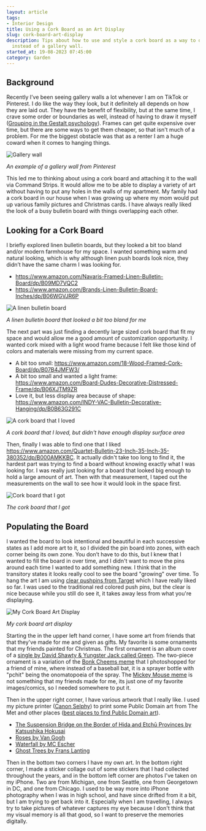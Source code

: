 ```yaml
---
layout: article
tags:
- Interior Design
title: Using a Cork Board as an Art Display
slug: cork-board-art-display
description: Tips about how to use and style a cork board as a way to display art
  instead of a gallery wall.
started_at: 19-08-2023 07:45:00
category: Garden
---
```


<style>
    img {
        max-width: 100%;
    }
</style>

## Background

Recently I’ve been seeing gallery walls a lot whenever I am on TikTok or Pinterest. I do like the way they look, but it definitely all depends on how they are laid out. They have the benefit of flexibility, but at the same time, I crave some order or boundaries as well, instead of having to draw it myself ([Grouping in the Gestalt psychology](https://en.wikipedia.org/wiki/Principles_of_grouping)). Frames can get quite expensive over time, but there are some ways to get them cheaper, so that isn't much of a problem. For me the biggest obstacle was that as a renter I am a huge coward when it comes to hanging things.

![Gallery wall](https://i.pinimg.com/564x/78/24/d4/7824d4a9602628b4fb1d8b1ab5275daf.jpg)

_An example of a gallery wall from Pinterest_

This led me to thinking about using a cork board and attaching it to the wall via Command Strips. It would allow me to be able to display a variety of art without having to put any holes in the walls of my apartment. My family had a cork board in our house when I was growing up where my mom would put up various family pictures and Christmas cards. I have always really liked the look of a busy bulletin board with things overlapping each other.

## Looking for a Cork Board

I briefly explored linen bulletin boards, but they looked a bit too bland and/or modern farmhouse for my space. I wanted something warm and natural looking, which is why although linen push boards look nice, they didn’t have the same charm I was looking for.
* <https://www.amazon.com/Navaris-Framed-Linen-Bulletin-Board/dp/B09MD7VQC2>
* <https://www.amazon.com/Brands-Linen-Bulletin-Board-Inches/dp/B06WGVJR6P>

![A linen bulletin board](https://m.media-amazon.com/images/I/919pHIQs81L.__AC_SX300_SY300_QL70_FMwebp_.jpg)

_A linen bulletin board that looked a bit too bland for me_

The next part was just finding a decently large sized cork board that fit my space and would allow me a good amount of customization opportunity. I wanted cork mixed with a light wood frame because I felt like those kind of colors and materials were missing from my current space.

* A bit too small: <https://www.amazon.com/18-Wood-Framed-Cork-Board/dp/B07B4JMFW3/>
* A bit too small and wanted a light frame: <https://www.amazon.com/Board-Dudes-Decorative-Distressed-Frame/dp/B06XJTM9ZR>
* Love it, but less display area because of shape: <https://www.amazon.com/INDY-VAC-Bulletin-Decorative-Hanging/dp/B0B63G291C>

![A cork board that I loved](https://m.media-amazon.com/images/I/716BLIrJWOL._AC_SX679_.jpg)

_A cork board that I loved, but didn't have enough display surface area_

Then, finally I was able to find one that I liked <https://www.amazon.com/Quartet-Bulletin-23-Inch-35-Inch-35-380352/dp/B000AMKKBC>. It actually didn't take too long to find it, the hardest part was trying to find a board without knowing exactly what I was looking for. I was really just looking for a board that looked big enough to hold a large amount of art. Then with that measurement, I taped out the measurements on the wall to see how it would look in the space first.

![Cork board that I got](https://m.media-amazon.com/images/I/71K1oTKwQGL._AC_SX679_.jpg)

_The cork board that I got_

## Populating the Board

I wanted the board to look intentional and beautiful in each successive states as I add more art to it, so I divided the pin board into zones, with each corner being its own zone. You don’t have to do this, but I knew that I wanted to fill the board in over time, and I didn't want to move the pins around each time I wanted to add something new. I think that in the transitory states it looks really cool to see the board "growing" over time. To hang the art I am using [clear pushpins from Target](https://www.target.com/p/u-brands-100ct-push-pins-clear/-/A-54188701) which I have really liked so far. I was used to the traditional red colored push pins, but the clear is nice because while you still do see it, it takes away less from what you're displaying.

![My Cork Board Art Display](https://res.cloudinary.com/dvqeiswvr/image/upload/v1692717679/cork-board.jpg)

_My cork board art display_

Starting the in the upper left hand corner, I have some art from friends that that they've made for me and given as gifts. My favorite is some ornaments that my friends painted for Christmas. The first ornament is an album cover of a [single by David Shawty & Yungster Jack called Green](https://www.youtube.com/watch?v=TeFdar6l6GY). The two-piece ornament is a variation of the [Bonk Cheems meme](https://knowyourmeme.com/memes/bonk-cheems) that I photoshopped for a friend of mine, where instead of a baseball bat, it is a sprayer bottle with "pchit" being the onomatopoeia of the spray. The [Mickey Mouse meme](https://knowyourmeme.com/memes/will-you-fight-or-will-you-perish-like-a-dog) is not something that my friends made for me, its just one of my favorite images/comics, so I needed somewhere to put it. 

Then in the upper right corner, I have various artwork that I really like. I used my picture printer ([Canon Selphy](https://www.amazon.com/Canon-SELPHY-CP1500-Compact-Printer/dp/B0BF6T86WD)) to print some Public Domain art from The Met and other places ([best places to find Public Domain art](https://www.kevan.tv/2020/12/14/the-best-sites-for-public-domain-art-and-illustration/)).
* [The Suspension Bridge on the Border of Hida and Etchū Provinces by Katsushika Hokusai](https://www.metmuseum.org/art/collection/search/53789)
* [Roses by Van Gogh](https://www.metmuseum.org/art/collection/search/436534)
* [Waterfall by MC Escher](https://www.artic.edu/artworks/118144/waterfall)
* [Ghost Trees by Frans Lanting](https://www.nhm.ac.uk/wpy/gallery/2018-ghost-trees)

Then in the bottom two corners I have my own art. In the bottom right corner, I made a sticker collage out of some stickers that I had collected throughout the years, and in the bottom left corner are photos I've taken on my iPhone. Two are from Michigan, one from Seattle, one from Georgetown in DC, and one from Chicago. I used to be way more into iPhone photography when I was in high school, and have since drifted from it a bit, but I am trying to get back into it. Especially when I am travelling, I always try to take pictures of whatever captures my eye because I don't think that my visual memory is all that good, so I want to preserve the memories digitally.